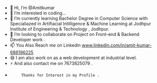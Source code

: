 - 👋 Hi, I’m @Amitkumar
- 👀 I’m interested in coding...
- 🌱 I’m currently learning Bachelor Degree in Computer Science with Specialiazed in Artifiacial Intilligence & Machine Learning at Jodhpur Institute of Engineering & Technology , Jodhpur. 
- 💞️ I’m looking to collaborate on Project on Front-end & Backend Developer work .
- 📫 You Also Reach me on Linkedin www.linkedin.com/in/amit-kumar-686196225
- 😄 I am also work on as a web development at industrial level. 
- ⚡ And also contact me on 7673825079 .
-          Thanks for Interest in my Profile . 

<!---
amitkumardemo/amitkumardemo is a ✨ special ✨ repository because its `README.md` (this file) appears on your GitHub profile.
You can click the Preview link to take a look at your changes.
--->
